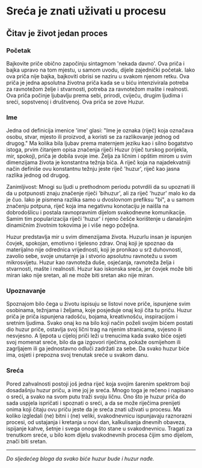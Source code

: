 # Sreća je znati uživati u procesu

## Čitav je život jedan proces

### Početak

Bajkovite priče obično započinju sintagmom 'nekada davno'. Ova priča i bajka upravo na tom mjestu, u samom uvodu, dijele zajednički početak. Iako ova priča nije bajka, bajkoviti obrisi se naziru u svakom njenom retku. 
Ova priča je jedna apsolutna životna priča kada se u biću intenzivirala potreba za ravnotežom želje i stvarnosti, potreba za ravnotežom mašte i realnosti.
Ova priča počinje ljubavlju prema sebi, prirodi, cvijeću, drugim ljudima i sreći, sopstvenoj i društvenoj.
Ova priča se zove Huzur.

### Ime
Jedna od definicija imenice 'ime' glasi: 
"Ime je oznaka (riječ) koja označava osobu, stvar, mjesto ili proizvod, a koristi se za razlikovanje jednog od drugog."
Ma kolika bila ljubav prema maternjem jeziku kao i silno bogatstvo istoga, prvim čitanjem opisa značenja riječi Huzur (riječ turskog porijekla, mir, spokoj), priča je dobila svoje ime. Želja za ličnim i opštim mirom u svim dimenzijama života je konstantna težnja bića. A riječ koja na najadekvatniji način definiše ovu konstantnu težnju jeste riječ 'huzur', riječ kao jasna razlika jednog od drugog.

Zanimljivost:
Mnogi su ljudi u prethodnom periodu potvrdili da su upoznati ili da u potpunosti znaju značenje riječi 'bihuzur', ali za riječ 'huzur' malo ko da je čuo. Iako je pismena razlika samo u dvoslovnom prefiksu "bi", a u samom značenju potpuna, riječ koja ima negativnu konotaciju je naišla na dobrodošlicu i postala ravnopravnim dijelom svakodnevne komunikacije. 
Samim tim popularizacija riječi 'huzur' i njeno češće korištenje u današnjim dinamičnim životnim tokovima je i više nego poželjna.

Huzur predstavlja mir u svim dimenzijama života.
Huzurlu insan je ispunjen čovjek, spokojan, emotivno i tjelesno zdrav.
Onaj koji je spoznao da materijalno nije odrednica vrijednosti, koji je pronikao u srž duhovnosti, zavolio sebe, svoje unutarnje ja i stvorio apsolutnu ravnotežu u svom mikrosvijetu.
Huzur kao ravnoteža duše, osjećanja, ravnoteža želja i stvarnosti, mašte i realnosti.
Huzur kao iskonska sreća, jer čovjek može biti miran iako nije sretan, ali ne može biti sretan ako nije miran.

### Upoznavanje

Spoznajom bilo čega u životu ispisuju se listovi nove priče, ispunjene svim osobinama, težnjama i željama, koje posjeduje onaj koji čita tu priču. Huzur priča je priča ispunjena radošću, bojama, kreativnošću, inspiracijom i sretnim ljudima. Svako onaj ko na bilo koji način poželi svojim bićem postati dio huzur priče, ostavlja svoj lični trag na njenim stranicama, svjesno ili nesvjesno. A ljepota u cijeloj priči leži u trenucima kada svako biće osjeti svoj momenat sreće, bilo da ga izgovori riječima, pokaže osmijehom ili zagrljajem ili ga jednostavno odluči zadržati za sebe. 
Da svako huzur biće ima, osjeti i prepozna svoj trenutak sreće u svakom danu.

### Sreća

Pored zahvalnosti postoji još jedna riječ koja svojim šarenim spektrom boji dosadašnju huzur priču, a ime joj je sreća.
Mnogo toga je rečeno i napisano o sreći, a svako na svom putu traži svoju ličnu.
Ono što je huzur priča do sada uspjela ispričati i spoznati o sreći, a da se može riječima prenijeti onima koji čitaju ovu priču jeste da je sreća znati uživati u procesu. Ma koliko izgledali (ne) bitni i (ne) veliki, svakodnevnicu ispunjavaju raznorazni procesi, od ustajanja i kretanja u novi dan, kalkulisanja dnevnih obaveza, ispijanje kahve, šetnje i svega onoga što stane u svakodnevnicu.
Tragati za trenutkom sreće, u bilo kom dijelu svakodnevnih procesa čijim smo dijelom, znači biti sretan.

---

*Do sljedećeg bloga da svako biće huzur bude i huzur nađe.* 